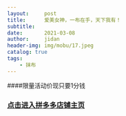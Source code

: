 ```yaml
---
layout:     post
title:      爱美女神，一布在手，天下我有！
subtitle:   
date:       2021-03-08
author:     jidan
header-img: img/mobu/17.jpeg
catalog: true
tags:
    - 抹布
---
```

####限量活动价现只要1分钱
### [点击进入拼多多店铺主页](https://mobile.yangkeduo.com/mall_page.html?mall_id=839218684&msn=whr6nisqbjwafr25ql2dlntkqy_axbuy&_x_out_of_station=offical_account)